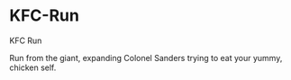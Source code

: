 # KFC-Run
KFC Run

Run from the giant, expanding Colonel Sanders trying to eat your yummy, chicken self.
